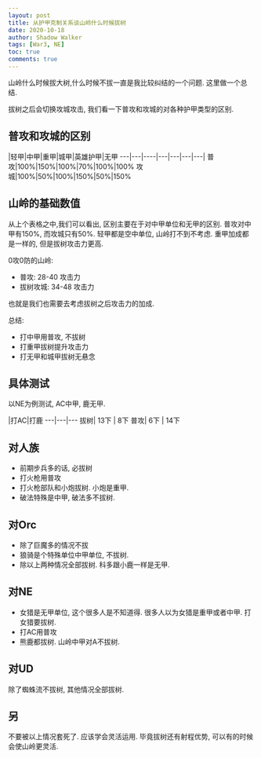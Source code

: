 ```yaml
---
layout: post
title: 从护甲克制关系谈山岭什么时候拔树
date: 2020-10-18
author: Shadow Walker
tags: [War3, NE]
toc: true
comments: true
---
```



山岭什么时候拔大树,什么时候不拔一直是我比较纠结的一个问题. 这里做一个总结. 

拔树之后会切换攻城攻击, 我们看一下普攻和攻城的对各种护甲类型的区别. 


## 普攻和攻城的区别

 |轻甲|中甲|重甲|城甲|英雄护甲|无甲
---|---|----|---|---|---|---|
普攻|100%|150%|100%|70%|100%|100%
攻城|100%|50%|100%|150%|50%|150%


## 山岭的基础数值

从上个表格之中,我们可以看出, 区别主要在于对中甲单位和无甲的区别.  普攻对中甲有150%, 而攻城只有50%. 轻甲都是空中单位, 山岭打不到不考虑. 重甲加成都是一样的, 但是拔树攻击力更高. 

0攻0防的山岭:

- 普攻: 28-40 攻击力
- 拔树攻城: 34-48 攻击力

也就是我们也需要去考虑拔树之后攻击力的加成. 

总结: 

- 打中甲用普攻, 不拔树
- 打重甲拔树提升攻击力
- 打无甲和城甲拔树无悬念

## 具体测试

以NE为例测试, AC中甲, 鹿无甲. 

 |打AC|打鹿
 ---|---|---
 拔树| 13下 | 8下
 普攻| 6下 | 14下
 
 
## 对人族

- 前期步兵多的话, 必拔树
- 打火枪用普攻
- 打火枪部队和小炮拔树. 小炮是重甲. 
- 破法特殊是中甲, 破法多不拔树. 

## 对Orc

- 除了巨魔多的情况不拔
- 狼骑是个特殊单位中甲单位, 不拔树. 
- 除以上两种情况全部拔树. 科多跟小鹿一样是无甲. 


## 对NE

- 女猎是无甲单位, 这个很多人是不知道得. 很多人以为女猎是重甲或者中甲. 打女猎要拔树. 
- 打AC用普攻
- 熊鹿都拔树. 山岭中甲对A不拔树. 

## 对UD

除了蜘蛛流不拔树, 其他情况全部拔树. 


## 另

不要被以上情况套死了. 应该学会灵活运用. 毕竟拔树还有射程优势, 可以有的时候会使山岭更灵活. 




 
 